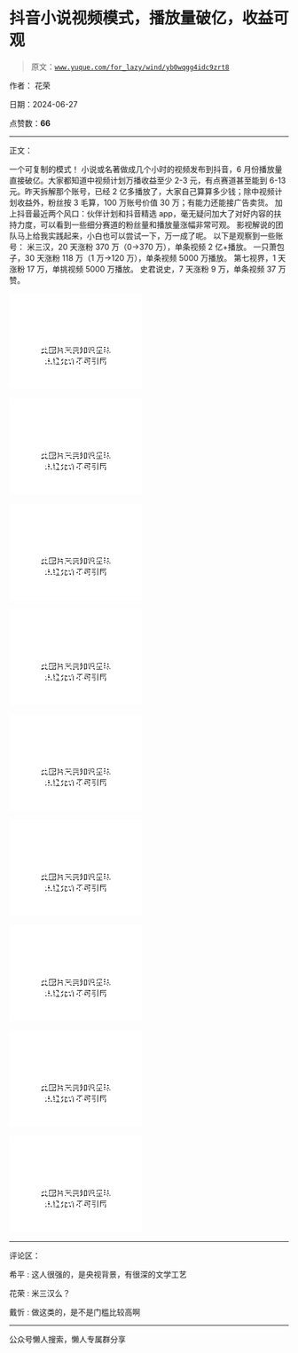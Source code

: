 # 抖音小说视频模式，播放量破亿，收益可观

> 原文：[`www.yuque.com/for_lazy/wind/yb0wqgg4idc9zrt8`](https://www.yuque.com/for_lazy/wind/yb0wqgg4idc9zrt8)

作者： 花荣

日期：2024-06-27

点赞数：**66**

* * *

正文：

一个可复制的模式！
小说或名著做成几个小时的视频发布到抖音，6 月份播放量直接破亿。大家都知道中视频计划万播收益至少 2-3 元，有点赛道甚至能到 6-13 元。昨天拆解那个账号，已经 2 亿多播放了，大家自己算算多少钱；除中视频计划收益外，粉丝按 3 毛算，100 万账号价值 30 万；有能力还能接广告卖货。
加上抖音最近两个风口：伙伴计划和抖音精选 app，毫无疑问加大了对好内容的扶持力度，可以看到一些细分赛道的粉丝量和播放量涨幅非常可观。
影视解说的团队马上给我实践起来，小白也可以尝试一下，万一成了呢。 以下是观察到一些账号： 米三汉，20 天涨粉 370 万（0→370 万），单条视频 2 亿+播放。
一只萧包子，30 天涨粉 118 万（1 万→120 万），单条视频 5000 万播放。 第七视界，1 天涨粉 17 万，单挑视频 5000 万播放。
史君说史，7 天涨粉 9 万，单条视频 37 万赞。

![](img/d3778407ef94d821a3cbb262296d1a7e.png "None")

![](img/7a03b3d558be43470689a07e60ef60bb.png "None")

![](img/987cb18b72c42db2dbdbc0302f62c3e1.png "None")

![](img/a1bff12326ca224826e66e467ca25422.png "None")

![](img/0b4bb4eb6a12e8a65d615e614d3596d4.png "None")

![](img/6073e93b1f5464264b4b8f40e020ece1.png "None")

![](img/933acbc4d336b4f66406299e2797e6d5.png "None")

![](img/82476743ba901b346916d4094d1d75c1.png "None")

![](img/67cfb9caadef6e9ec46c577065f59c5e.png "None")

* * *

评论区：

希平 : 这人很强的，是央视背景，有很深的文学工艺

花荣 : 米三汉么？

戴忻 : 做这类的，是不是门槛比较高啊

* * *

公众号懒人搜索，懒人专属群分享